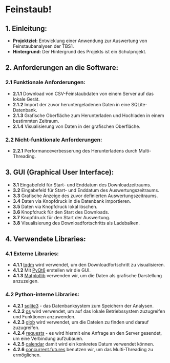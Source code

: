 # Feinstaub!

## 1. Einleitung:
   - **Projektziel:** Entwicklung einer Anwendung zur Auswertung von Feinstaubanalysen der TBS1.
   - **Hintergrund:** Der Hintergrund des Projekts ist ein Schulprojekt.

## 2. Anforderungen an die Software:
   ### 2.1 Funktionale Anforderungen:
   - **2.1.1** Download von CSV-Feinstaubdaten von einem Server auf das lokale Gerät.
   - **2.1.2** Import der zuvor heruntergeladenen Daten in eine SQLite-Datenbank.
   - **2.1.3** Grafische Oberfläche zum Herunterladen und Hochladen in einem bestimmten Zeitraum.
   - **2.1.4** Visualisierung von Daten in der grafischen Oberfläche.
   
   ### 2.2 Nicht-funktionale Anforderungen:
   - **2.2.1** Performanceverbesserung des Herunterladens durch Multi-Threading.

## 3. GUI (Graphical User Interface):
   - **3.1** Eingabefeld für Start- und Enddatum des Downloadzeitraums.
   - **3.2** Eingabefeld für Start- und Enddatum des Auswertungszeitraums.
   - **3.3** Grafische Anzeige des zuvor definierten Auswertungszeitraums.
   - **3.4** Daten via Knopfdruck in die Datenbank importieren.
   - **3.5** Daten via Knopfdruck lokal löschen.
   - **3.6** Knopfdruck für den Start des Downloads.
   - **3.7** Knopfdruck für den Start der Auswertung.
   - **3.8** Visualisierung des Downloadfortschritts als Ladebalken.

## 4. Verwendete Libraries:
   ### 4.1 Externe Libraries:
   - **4.1.1** [tqdm](https://pypi.org/project/tqdm/) wird verwendet, um den Downloadfortschritt zu visualisieren.
   - **4.1.2** Mit [PyQt6](https://pypi.org/project/PyQt6/) erstellen wir die GUI.
   - **4.1.3** [Matplotlib](https://matplotlib.org/) verwenden wir, um die Daten als grafische Darstellung anzuzeigen.
   
   ### 4.2 Python-interne Libraries:
   - **4.2.1** [sqlite3](https://docs.python.org/3/library/sqlite3.html) - das Datenbanksystem zum Speichern der Analysen.
   - **4.2.2** [os](https://docs.python.org/3/library/os.html) wird verwendet, um auf das lokale Betriebssystem zuzugreifen und Funktionen anzuwenden.
   - **4.2.3** [glob](https://docs.python.org/3/library/glob.html) wird verwendet, um die Dateien zu finden und darauf zuzugreifen.
   - **4.2.4** [requests](https://requests.readthedocs.io/en/latest/) - es wird hiermit eine Anfrage an den Server gesendet, um eine Verbindung aufzubauen.
   - **4.2.5** [calendar](https://docs.python.org/3/library/calendar.html) damit wird ein konkretes Datum verwendet können.
   - **4.2.6** [concurrent.futures](https://docs.python.org/3/library/concurrent.futures.html) benutzen wir, um das Multi-Threading zu ermöglichen.

